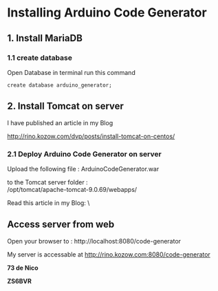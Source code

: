 # Installing Arduino Code Generator 

## 1. Install MariaDB


### 1.1 create database
Open Database in terminal run this command
```
create database arduino_generator;
```
## 2. Install Tomcat on server

I have published an article in my Blog  
  
  http://rino.kozow.com/dvp/posts/install-tomcat-on-centos/
  

### 2.1 Deploy Arduino Code Generator on server

Upload the following file : ArduinoCodeGenerator.war  
  
to the Tomcat server folder :  
/opt/tomcat/apache-tomcat-9.0.69/webapps/ 

Read this article in my Blog: \

## Access server from web  
Open your browser to :
http://localhost:8080/code-generator  
  
My server is accessable at 
http://rino.kozow.com:8080/code-generator  


**73 de Nico**  

**ZS6BVR**
